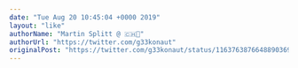 ```yaml
---
date: "Tue Aug 20 10:45:04 +0000 2019"
layout: "like"
authorName: "Martin Splitt @ 🇨🇭🏡"
authorUrl: "https://twitter.com/g33konaut"
originalPost: "https://twitter.com/g33konaut/status/1163763876648890369"
---
```

